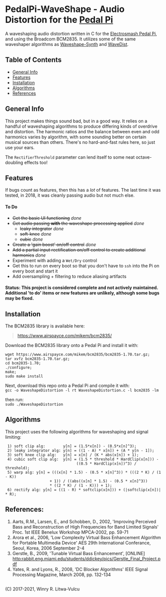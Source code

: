 # PedalPi-WaveShape - Audio Distortion for the [Pedal Pi](https://www.electrosmash.com/pedal-pi) #
A waveshaping audio distortion written in C for the [Electrosmash Pedal Pi](https://www.electrosmash.com/pedal-pi), and using the Broadcom BCM2835. It utilizes some of the same waveshaper algorithms as [Waveshape-Synth](https://github.com/vulcu/waveshape-synth) and [WaveDist](https://github.com/vulcu/wavedist).

## Table of Contents ##
* [General Info](#general-info)
* [Features](#features)
* [Installation](#installation)
* [Algorithms](#algorithms)
* [References](#references)

## General Info
This project makes things sound bad, but in a good way. It relies on a handful of waveshaping algorithms to produce differing kinds of overdrive and distortion. The harmonic ratios and the balance between even and odd harmonics varies by algorithm, with some sounding better on certain musical sources than others. There's no hard-and-fast rules here, so just use your ears.

The `RectifierThreshold` parameter can lend itself to some neat octave-doubling effects too!

## Features ##
If bugs count as features, then this has a _lot_ of features. The last time it was tested, in 2018, it was cleanly passing audio but not much else. 

#### To Do ####
* ~~Get the basic UI functioning~~ _done_
* ~~Get audio passing **with** the waveshape processing applied~~ _done_
  * ~~leaky integrator~~ _done_
  * ~~soft-knee~~ _done_
  * ~~cubic~~ _done_
* ~~Create a 'gain boost' on/off control~~ _done_
* ~~Add a partial input rectification on/off control to create additional harmonics~~ _done_
* Experiment with adding a `Wet/Dry` control
* Get this to run on every boot so that you don't have to `ssh` into the Pi on every boot and start it
* Add oversampling + filtering to reduce aliasing artifacts

#### Status: This project is considered complete and not actively maintained. Additional 'to do' items or new features are unlikely, although some bugs may be fixed. ####

## Installation ##
The BCM2835 library is available here:
> https://www.airspayce.com/mikem/bcm2835/

Download the BCM2835 library onto a Pedal Pi and install it with:
```shell
wget https://www.airspayce.com/mikem/bcm2835/bcm2835-1.70.tar.gz;
tar xvfz bcm2835-1.70.tar.gz;
cd bcm2835-1.70;
./configure;
make;
sudo make install
```

Next, download this repo onto a Pedal Pi and compile it with:  
`gcc -o WaveshapeDistortion -l rt WaveshapeDistortion.c -l bcm2835 -lm`
  
then run:  
`sudo ./WaveshapeDistortion`

## Algorithms ##
This project uses the following algorithms for waveshaping and signal limiting:
```
 1) soft clip alg:        y[n] = (1.5*x[n]) - (0.5*x[n]^3);
 2) leaky integrator alg: y[n] = ((1 - A) * x[n]) + (A * y[n - 1]);
 3) soft knee clip alg:   y[n] = x[n] / (K * abs(x[n]) + 1);
 4) cubic soft clip alg:  y[n] = (1.5 * threshold * HardClip(x[n])) -
                                ((0.5 * HardClip(x[n])^3) / threshold);
 5) warp alg: y[n] = (((x[n] * 1.5) - (0.5 * x[n]^3)) * (((2 * K) / (1 - K))
                    + 1)) / ((abs((x[n] * 1.5) - (0.5 * x[n]^3)) 
                    * ((2 * K) / (1 - K))) + 1);
 6) rectify alg: y[n] = ((1 - R) * softclip(x[n])) + (|softclip(x[n])| * R);
```

## References: ##
1)  Aarts, R.M., Larsen, E., and Schobben, D., 2002, 'Improving Perceived Bass and Reconstruction of High Frequencies for Band Limited Signals' Proc. 1st IEEE Benelux Workshop MPCA-2002, pp. 59-71
 2) Arora et al., 2006, 'Low Complexity Virtual Bass Enhancement Algorithm for Portable Multimedia Device' AES 29th International Conferance, Seoul, Korea, 2006 September 2-4
 3) Gerstle, B., 2009, 'Tunable Virtual Bass Enhancement', [ONLINE] <http:rabbit.eng.miami.edu/students/ddickey/pics/Gerstle_Final_Project.pdf>
 4) Yates, R. and Lyons, R., 2008, 'DC Blocker Algorithms' IEEE Signal Processing Magazine, March 2008, pp. 132-134

## ##
(C) 2017-2021, Winry R. Litwa-Vulcu
